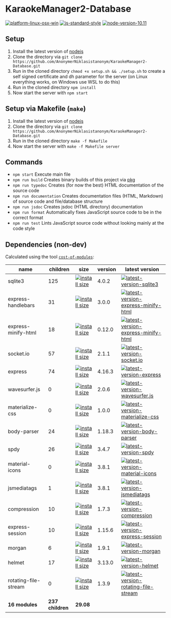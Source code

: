 # KaraokeManager2-Database

[![platform-linux-osx-win](https://img.shields.io/badge/platform-linux%20%7C%20osx%20%7C%20win-lightgrey.svg)](https://nodejs.org/en/download/current/)
[![js-standard-style](https://img.shields.io/badge/code%20style-standard-brightgreen.svg)](http://standardjs.com)
[![node-version-10.11](https://img.shields.io/badge/node-v10.11-blue.svg)](https://nodejs.org/en/blog/release/v10.11.0/)

## Setup

1. Install the latest version of [nodejs](https://nodejs.org/en/download/current/)
2. Clone the directory via `git clone https://github.com/AnonymerNiklasistanonym/KaraokeManager2-Database.git`
3. Run in the cloned directory `chmod +x setup.sh && ./setup.sh` to create a self signed certificate and dh parameter for the server (on Linux everything works, on Windows use WSL to do this)
4. Run in the cloned directory `npm install`
5. Now start the server with `npm start`

## Setup via Makefile (`make`)

1. Install the latest version of [nodejs](https://nodejs.org/en/download/current/)
2. Clone the directory via `git clone https://github.com/AnonymerNiklasistanonym/KaraokeManager2-Database.git`
3. Run in the cloned directory `make -f Makefile`
4. Now start the server with `make -f Makefile server`

## Commands

- `npm start` Execute main file
- `npm run build` Creates binary builds of this project via [pkg](https://github.com/zeit/pkg)
- `npm run typedoc` Creates (for now the best) HTML documentation of the source code
- `npm run documentation` Creates documentation files (HTML, Markdown) of source code and file/database structure
- `npm run jsdoc` Creates jsdoc (HTML directory) documentation
- `npm run format` Automatically fixes JavaScript source code to be in the correct format
- `npm run test` Lints JavaScript source code without looking mainly at the code style

## Dependencies (non-dev)

Calculated using the tool [`cost-of-modules`](https://github.com/siddharthkp/cost-of-modules):

name | children | size | version | latest version
---- | -------- | --------- | ------- | ---------------
sqlite3 | 125 | [![install size](https://packagephobia.now.sh/badge?p=sqlite3)](https://packagephobia.now.sh/result?p=sqlite3) | 4.0.2 | [![latest-version-sqlite3](https://badge.fury.io/js/sqlite3.svg)](https://www.npmjs.com/package/sqlite3)
express-handlebars | 31 | [![install size](https://packagephobia.now.sh/badge?p=express-handlebars)](https://packagephobia.now.sh/result?p=express-handlebars) | 3.0.0 | [![latest-version-express-minify-html](https://badge.fury.io/js/express-minify-html.svg)](https://www.npmjs.com/package/express-minify-html)
express-minify-html | 18 | [![install size](https://packagephobia.now.sh/badge?p=express-minify-html)](https://packagephobia.now.sh/result?p=express-minify-html) | 0.12.0 | [![latest-version-express-minify-html](https://badge.fury.io/js/express-minify-html.svg)](https://www.npmjs.com/package/express-minify-html)
socket.io | 57 | [![install size](https://packagephobia.now.sh/badge?p=socket.io)](https://packagephobia.now.sh/result?p=socket.io) | 2.1.1 | [![latest-version-socket.io](https://badge.fury.io/js/socket.io.svg)](https://www.npmjs.com/package/socket.io)
express | 74 | [![install size](https://packagephobia.now.sh/badge?p=express)](https://packagephobia.now.sh/result?p=express) | 4.16.3 | [![latest-version-express](https://badge.fury.io/js/express.svg)](https://www.npmjs.com/package/express)
wavesurfer.js | 0 | [![install size](https://packagephobia.now.sh/badge?p=wavesurfer.js)](https://packagephobia.now.sh/result?p=wavesurfer.js) | 2.0.6 | [![latest-version-wavesurfer.js](https://badge.fury.io/js/wavesurfer.js.svg)](https://www.npmjs.com/package/wavesurfer.js)
materialize-css | 0 | [![install size](https://packagephobia.now.sh/badge?p=materialize-css)](https://packagephobia.now.sh/result?p=materialize-css) | 1.0.0 | [![latest-version-materialize-css](https://badge.fury.io/js/materialize-css.svg)](https://www.npmjs.com/package/materialize-css)
body-parser | 24 | [![install size](https://packagephobia.now.sh/badge?p=body-parser)](https://packagephobia.now.sh/result?p=body-parser) | 1.18.3 | [![latest-version-body-parser](https://badge.fury.io/js/body-parser.svg)](https://www.npmjs.com/package/body-parser)
spdy | 26 | [![install size](https://packagephobia.now.sh/badge?p=spdy)](https://packagephobia.now.sh/result?p=spdy) | 3.4.7 | [![latest-version-spdy](https://badge.fury.io/js/spdy.svg)](https://www.npmjs.com/package/spdy)
material-icons | 0 | [![install size](https://packagephobia.now.sh/badge?p=material-icons)](https://packagephobia.now.sh/result?p=material-icons) | 3.8.1 | [![latest-version-material-icons](https://badge.fury.io/js/material-icons.svg)](https://www.npmjs.com/package/material-icons)
jsmediatags | 1 | [![install size](https://packagephobia.now.sh/badge?p=jsmediatags)](https://packagephobia.now.sh/result?p=jsmediatags) | 3.8.1 | [![latest-version-jsmediatags](https://badge.fury.io/js/jsmediatags.svg)](https://www.npmjs.com/package/jsmediatags)
compression | 10 | [![install size](https://packagephobia.now.sh/badge?p=compression)](https://packagephobia.now.sh/result?p=compression) | 1.7.3 | [![latest-version-compression](https://badge.fury.io/js/compression.svg)](https://www.npmjs.com/package/compression)
express-session | 10 | [![install size](https://packagephobia.now.sh/badge?p=express-session)](https://packagephobia.now.sh/result?p=express-session) | 1.15.6 | [![latest-version-express-session](https://badge.fury.io/js/express-session.svg)](https://www.npmjs.com/package/express-session)
morgan | 6 | [![install size](https://packagephobia.now.sh/badge?p=morgan)](https://packagephobia.now.sh/result?p=morgan) | 1.9.1 | [![latest-version-morgan](https://badge.fury.io/js/morgan.svg)](https://www.npmjs.com/package/morgan)
helmet | 17 | [![install size](https://packagephobia.now.sh/badge?p=helmet)](https://packagephobia.now.sh/result?p=helmet) | 3.13.0 | [![latest-version-helmet](https://badge.fury.io/js/helmet.svg)](https://www.npmjs.com/package/helmet)
rotating-file-stream | 0 | [![install size](https://packagephobia.now.sh/badge?p=rotating-file-stream)](https://packagephobia.now.sh/result?p=rotating-file-stream) | 1.3.9 | [![latest-version-rotating-file-stream](https://badge.fury.io/js/rotating-file-stream.svg)](https://www.npmjs.com/package/rotating-file-stream)
**16 modules** | **237 children** | **29.08**

